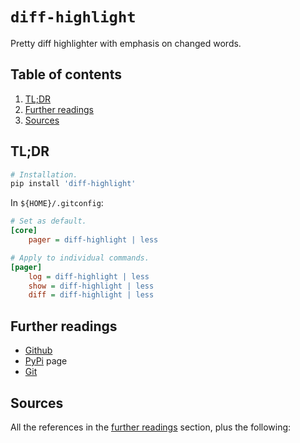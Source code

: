 # `diff-highlight`

Pretty diff highlighter with emphasis on changed words.

## Table of contents <!-- omit in toc -->

1. [TL;DR](#tldr)
1. [Further readings](#further-readings)
1. [Sources](#sources)

## TL;DR

```sh
# Installation.
pip install 'diff-highlight'
```

In `${HOME}/.gitconfig`:

```ini
# Set as default.
[core]
    pager = diff-highlight | less

# Apply to individual commands.
[pager]
    log = diff-highlight | less
    show = diff-highlight | less
    diff = diff-highlight | less
```

## Further readings

- [Github]
- [PyPi] page
- [Git]

## Sources

All the references in the [further readings] section, plus the following:

<!-- upstream -->
[github]: https://github.com/tk0miya/diff-highlight
[pypi]: https://pypi.org/project/diff-highlight/

<!-- in-article references -->
[further readings]: #further-readings

<!-- internal references -->
[git]: git.md

<!-- external references -->
